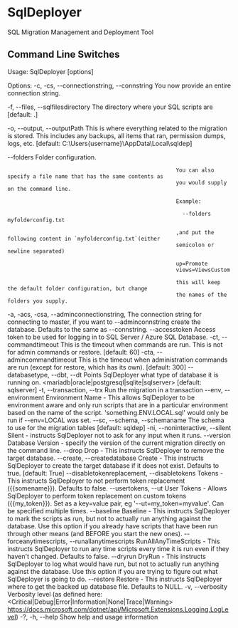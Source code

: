 # SqlDeployer
SQL Migration Management and Deployment Tool



## Command Line Switches

Usage:
  SqlDeployer [options]

Options:
  -c, -cs, --connectionstring, --connstring              You now provide an entire connection string.

  -f, --files, --sqlfilesdirectory <sqlfilesdirectory>   The directory where your SQL scripts are [default: .]

  -o, --output, --outputPath <outputPath>                This is where everything related to the migration is stored.
                                                         This includes any backups, all items that ran, permission
                                                         dumps, logs, etc. [default:
                                                         C:\Users\{username}\AppData\Local\sqldep]
                                                         
  --folders <folders>                                    Folder configuration.

                                                         You can also specify a file name that has the same contents as
                                                         you would supply on the command line.

                                                         Example:

                                                           --folders myfolderconfig.txt

                                                         ,and put the following content in `myfolderconfig.txt`(either
                                                         semicolon or newline separated)

                                                         up=Promote
                                                         views=ViewsCustom

                                                         this will keep the default folder configuration, but change
                                                         the names of the folders you supply.

  -a, -acs, -csa, --adminconnectionstring,               The connection string for connecting to master, if you want to
  --adminconnstring <adminconnectionstring>              create the database.  Defaults to the same as --connstring.
  --accesstoken <accesstoken>                            Access token to be used for logging in to SQL Server / Azure
                                                         SQL Database.
  -ct, --commandtimeout <commandtimeout>                 This is the timeout when commands are run. This is not for
                                                         admin commands or restore. [default: 60]
  -cta, --admincommandtimeout <admincommandtimeout>      This is the timeout when administration commands are run
                                                         (except for restore, which has its own). [default: 300]
  --databasetype, --dbt, --dt                            Points SqlDeployer what type of database it is running on.
  <mariadb|oracle|postgresql|sqlite|sqlserver>           [default: sqlserver]
  -t, --transaction, --trx                               Run the migration in a transaction
  --env, --environment <environment>                     Environment Name - This allows SqlDeployer to be environment
                                                         aware and only run scripts that are in a particular
                                                         environment based on the name of the script.
                                                         'something.ENV.LOCAL.sql' would only be run if --env=LOCAL was
                                                         set.
  --sc, --schema, --schemaname <schemaname>              The schema to use for the migration tables [default: sqldep]
  -ni, --noninteractive, --silent                        Silent - instructs SqlDeployer not to ask for any input when
                                                         it runs.
  --version <version>                                    Database Version - specify the version of the current
                                                         migration directly on the command line.
  --drop                                                 Drop - This instructs SqlDeployer to remove the target
                                                         database.
  --create, --createdatabase                             Create - This instructs SqlDeployer to create the target
                                                         database if it does not exist.  Defaults to true. [default:
                                                         True]
  --disabletokenreplacement, --disabletokens             Tokens - This instructs SqlDeployer to not perform token
                                                         replacement ({{somename}}). Defaults to false.
  --usertokens, --ut <usertokens>                        User Tokens - Allows SqlDeployer to perform token replacement
                                                         on custom tokens ({{my_token}}). Set as a key=value pair, eg
                                                         '--ut=my_token=myvalue'. Can be specified multiple times.
  --baseline                                             Baseline - This instructs SqlDeployer to mark the scripts as
                                                         run, but not to actually run anything against the database.
                                                         Use this option if you already have scripts that have been run
                                                         through other means (and BEFORE you start the new ones).
  --forceanytimescripts, --runallanytimescripts          RunAllAnyTimeScripts - This instructs SqlDeployer to run any
                                                         time scripts every time it is run even if they haven't
                                                         changed. Defaults to false.
  --dryrun                                               DryRun - This instructs SqlDeployer to log what would have
                                                         run, but not to actually run anything against the database.
                                                         Use this option if you are trying to figure out what
                                                         SqlDeployer is going to do.
  --restore <restore>                                    Restore - This instructs SqlDeployer where to get the backed
                                                         up database file. Defaults to NULL.
  -v, --verbosity                                        Verbosity level (as defined here:
  <Critical|Debug|Error|Information|None|Trace|Warning>  https://docs.microsoft.com/dotnet/api/Microsoft.Extensions.Logging.LogLevel)
  -?, -h, --help                                         Show help and usage information
